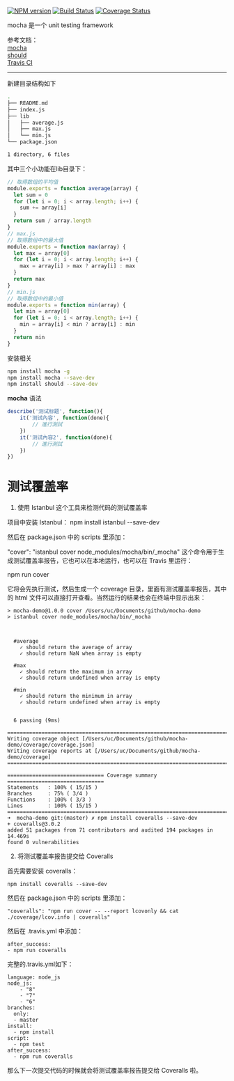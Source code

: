 
[![NPM version](https://img.shields.io/npm/v/brick.js.svg?style=flat)](https://www.npmjs.org/package/brick.js) 
[![Build Status](https://travis-ci.org/junhey/mocha-demo.svg?branch=master)](https://travis-ci.org/junhey/mocha-demo) 
[![Coverage Status](https://coveralls.io/repos/github/junhey/mocha-demo/badge.svg)](https://coveralls.io/github/junhey/mocha-demo)

mocha 是一个 unit testing framework

参考文档：  
[mocha](https://mochajs.org)  
[should](https://shouldjs.github.io)  
[Travis CI](https://docs.travis-ci.com)  

------

新建目录结构如下
```bash
.
├── README.md
├── index.js
├── lib
│   ├── average.js
│   ├── max.js
│   └── min.js
└── package.json

1 directory, 6 files
```
其中三个小功能在lib目录下：
```javascript
// 取得数组的平均值
module.exports = function average(array) {
  let sum = 0
  for (let i = 0; i < array.length; i++) {
    sum += array[i]
  }
  return sum / array.length
}
// max.js
// 取得数组中的最大值
module.exports = function max(array) {
  let max = array[0]
  for (let i = 0; i < array.length; i++) {
    max = array[i] > max ? array[i] : max
  }
  return max
}
// min.js
// 取得数组中的最小值
module.exports = function min(array) {
  let min = array[0]
  for (let i = 0; i < array.length; i++) {
    min = array[i] < min ? array[i] : min
  }
  return min
}
```

安装相关

```bash
npm install mocha -g
npm install mocha --save-dev
npm install should --save-dev
```

**mocha** 语法
```javascript
describe('测试标题', function(){
    it('测试內容', function(done){
        // 進行測試
    })
    it('测试內容2', function(done){
        // 進行測試
    })
})
```

# 测试覆盖率

1. 使用 Istanbul 这个工具来检测代码的测试覆盖率

项目中安装 Istanbul：
npm install istanbul --save-dev

然后在 package.json 中的 scripts 里添加：

"cover": "istanbul cover node_modules/mocha/bin/_mocha"
这个命令用于生成测试覆盖率报告，它也可以在本地运行，也可以在 Travis 里运行：

npm run cover

它将会先执行测试，然后生成一个 coverage 目录，里面有测试覆盖率报告，其中的 html 文件可以直接打开查看。当然运行的结果也会在终端中显示出来：

```
> mocha-demo@1.0.0 cover /Users/uc/Documents/github/mocha-demo
> istanbul cover node_modules/mocha/bin/_mocha



  #average
    ✓ should return the average of array
    ✓ should return NaN when array is empty

  #max
    ✓ should return the maximum in array
    ✓ should return undefined when array is empty

  #min
    ✓ should return the minimum in array
    ✓ should return undefined when array is empty


  6 passing (9ms)

=============================================================================
Writing coverage object [/Users/uc/Documents/github/mocha-demo/coverage/coverage.json]
Writing coverage reports at [/Users/uc/Documents/github/mocha-demo/coverage]
=============================================================================

=============================== Coverage summary ===============================
Statements   : 100% ( 15/15 )
Branches     : 75% ( 3/4 )
Functions    : 100% ( 3/3 )
Lines        : 100% ( 15/15 )
================================================================================
➜  mocha-demo git:(master) ✗ npm install coveralls --save-dev
+ coveralls@3.0.2
added 51 packages from 71 contributors and audited 194 packages in 14.469s
found 0 vulnerabilities
```

2. 将测试覆盖率报告提交给 Coveralls

首先需要安装 coveralls：
```
npm install coveralls --save-dev
```
然后在 package.json 中的 scripts 里添加：
```
"coveralls": "npm run cover -- --report lcovonly && cat ./coverage/lcov.info | coveralls"
```
然后在 .travis.yml 中添加：
```
after_success:
- npm run coveralls
```
完整的.travis.yml如下：
```
language: node_js
node_js:
    - "8"
    - "7"
    - "6"
branches:
  only:
  - master
install:
  - npm install
script:
  - npm test
after_success:
  - npm run coveralls
```

那么下一次提交代码的时候就会将测试覆盖率报告提交给 Coveralls 啦。